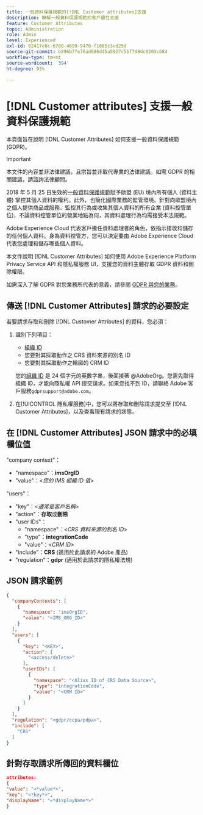 ```yaml
---
title: 一般資料保護規範的[!DNL Customer attributes]支援
description: 瞭解一般資料保護規範的客戶屬性支援
feature: Customer Attributes
topic: Administration
role: Admin
level: Experienced
exl-id: 02417c0c-6780-4699-9470-f1685c3cd25d
source-git-commit: b296b7fe76ad686d45a5927c55f798dc0203c684
workflow-type: tm+mt
source-wordcount: '394'
ht-degree: 95%

---
```


# [!DNL Customer attributes] 支援一般資料保護規範

本頁面旨在說明 [!DNL Customer Attributes] 如何支援一般資料保護規範 (GDPR)。

>[!IMPORTANT]
>
>本文件的內容並非法律建議，且宗旨並非取代專業的法律建議。如需 GDPR 的相關建議，請諮詢法律顧問。

2018 年 5 月 25 日生效的[一般資料保護規範](https://business.adobe.com/privacy/general-data-protection-regulation.html)賦予歐盟 (EU) 境內所有個人 (資料主體) 掌控其個人資料的權利。此外，也簡化國際業務的監管環境。針對向歐盟境內之個人提供商品或服務、監控其行為或收集其個人資料的所有企業 (資料控管單位)，不論資料控管單位的營業地點為何，其資料處理行為均需接受本法規範。

Adobe Experience Cloud 代表客戶擔任資料處理者的角色，依指示接收和儲存的任何個人資料。身為資料控管方，您可以決定要由 Adobe Experience Cloud 代表您處理和儲存哪些個人資料。

本文件說明 [!DNL Customer Attributes] 如何使用 Adobe Experience Platform Privacy Service API 和隱私權服務 UI，支援您的資料主體存取 GDPR 資料和刪除權限。

如需深入了解 GDPR 對您業務所代表的意義，請參閱 [GDPR 與您的業務](https://business.adobe.com/privacy/general-data-protection-regulation.html)。

## 傳送 [!DNL Customer Attributes] 請求的必要設定

若要請求存取和刪除 [!DNL Customer Attributes] 的資料，您必須：

1. 識別下列項目：

   * [組織 ID](../../administration/organizations.md)
   * 您要對其採取動作之 CRS 資料來源的別名 ID
   * 您要對其採取動作之輪廓的 CRM ID

   您的[組織 ID](../../administration/organizations.md) 是 24 個字元的英數字串，後面接著 @AdobeOrg。您需先取得組織 ID，才能向隱私權 API 提交請求。如果您找不到 ID，請聯絡 Adobe 客戶服務`gdprsupport@adobe.com`。

1. 在[!UICONTROL 隱私權服務]中，您可以將存取和刪除請求提交至 [!DNL Customer Attributes]，以及查看現有請求的狀態。

## 在 [!DNL Customer Attributes] JSON 請求中的必填欄位值

&quot;company context&quot;：

* &quot;namespace&quot;：**imsOrgID**
* &quot;value&quot;：&lt;*您的 IMS 組織 ID 值*>

&quot;users&quot;：

* &quot;key&quot;：&lt;*通常是客戶名稱*>
* &quot;action&quot;：**存取**&#x200B;或&#x200B;**刪除**
* &quot;user IDs&quot;：
   * &quot;namespace&quot;：&lt;*CRS 資料來源的別名 ID*>
   * &quot;type&quot;：**integrationCode**
   * &quot;value&quot;：&lt;*CRM ID*>
* &quot;include&quot;：**CRS** (適用於此請求的 Adobe 產品)
* &quot;regulation&quot;：**gdpr** (適用於此請求的隱私權法規)

## JSON 請求範例

```json
{
  "companyContexts": [
    {
      "namespace": "imsOrgID",
      "value": "<IMS_ORG_ID>"
    }
  ],
  "users": [
    {
      "key": "<KEY>",
      "action": [
        "<access/delete>"
      ],
      "userIDs": [
        {
          "namespace": "<Alias ID of CRS Data Source>",
          "type": "integrationCode",
          "value": "<CRM ID>"
        }
      ]
    }
  ],
  "regulation": "<gdpr/ccpa/pdpa>",
  "include": [
    "CRS"
  ]
}
```

## 針對存取請求所傳回的資料欄位

```json
attributes:
{
"value": "<*value*>",
"key": "<*key*>",
"displayName": "<*displayName*>"
}
```
